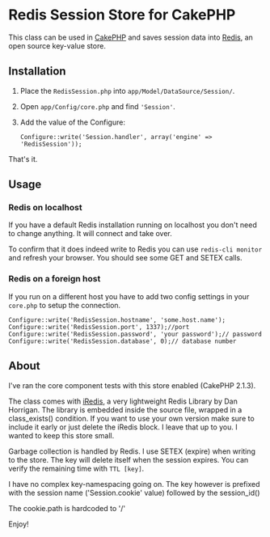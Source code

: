 # Redis Session Store for CakePHP

This class can be used in [CakePHP](http://cakephp.org) and saves 
session data into [Redis](http://redis.io), an open source key-value store.

## Installation

1. Place the ```RedisSession.php``` into ```app/Model/DataSource/Session/```.
2. Open ```app/Config/core.php``` and find ```'Session'```.
3. Add the value of the Configure:

    ```Configure::write('Session.handler', array('engine' => 'RedisSession'));```
    
That's it.

## Usage

### Redis on localhost

If you have a default Redis installation running on localhost you don't 
need to change anything. It will connect and take over. 

To confirm that it does indeed write to Redis you can use ```redis-cli monitor```
and refresh your browser. You should see some GET and SETEX calls.

### Redis on a foreign host

If you run on a different host you have to add two config settings 
in your ```core.php``` to setup the connection.

    Configure::write('RedisSession.hostname', 'some.host.name');
    Configure::write('RedisSession.port', 1337);//port
    Configure::write('RedisSession.password', 'your password');// password
    Configure::write('RedisSession.database', 0);// database number

## About

I've ran the core component tests with this store enabled (CakePHP 2.1.3).

The class comes with [iRedis](https://github.com/dhorrigan/iRedis), a very
lightweight Redis Library by Dan Horrigan. The library is embedded inside
the source file, wrapped in a class_exists() condition. If you want to use
your own version make sure to include it early or just delete the iRedis
block. I leave that up to you. I wanted to keep this store small.

Garbage collection is handled by Redis. I use SETEX (expire) when writing
to the store. The key will delete itself when the session expires. You can
verify the remaining time with ```TTL [key]```. 

I have no complex key-namespacing going on. The key however is prefixed with
the session name ('Session.cookie' value) followed by the session_id() 

The cookie.path is hardcoded to '/' 

Enjoy!
